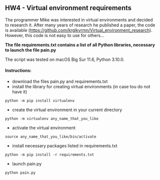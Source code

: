 ## HW4 - Virtual environment requirements 

The programmer Mike was interested in virtual environments and decided to research it. 
After many years of research he published a paper, the code is available (https://github.com/krglkvrmn/Virtual_environment_research). 
However, this code is not easy to use for others...

**The file requirements.txt contains a list of all Python libraries, necessary to launch the file pain.py**


The script was tested on macOS Big Sur 11.6, Python 3.10.0.

#### Instructions:
- download the files pain.py and requirements.txt
- install the library for creating virtual environments (in case tou do not have it)
```
python -m pip install virtualenv
```
- create the virtual environment in your current directory
```
python -m virtualenv any_name_that_you_like
```
- activate the virtual environment
```
source any_name_that_you_like/bin/activate
```
- install necessary packages listed in requirements.txt
```
python -m pip install -r requirements.txt
```
- launch pain.py
```
python pain.py
```
